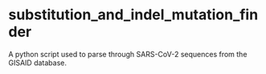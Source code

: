 # substitution_and_indel_mutation_finder
A python script used to parse through SARS-CoV-2 sequences from the GISAID database. 
